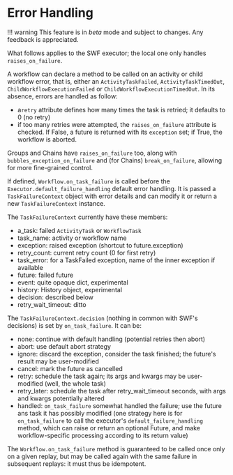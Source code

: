 Error Handling
==============

!!! warning
    This feature is in _beta_ mode and subject to changes. Any feedback is appreciated.

What follows applies to the SWF executor; the local one only handles `raises_on_failure`.

A workflow can declare a method to be called on an activity or child workflow error, that is, either an
`ActivityTaskFailed`, `ActivityTaskTimedOut`, `ChildWorkflowExecutionFailed` or `ChildWorkflowExecutionTimedOut`.
In its absence, errors are handled as follow:

*  a`retry` attribute defines how many times the task is retried; it defaults to 0 (no retry)
* if too many retries were attempted, the `raises_on_failure` attribute is checked. If False, a future is returned with 
    its `exception` set; if True, the workflow is aborted. 

Groups and Chains have `raises_on_failure` too, along with `bubbles_exception_on_failure` and (for Chains)
`break_on_failure`, allowing for more fine-grained control.

If defined, `Workflow.on_task_failure` is called before the `Executor.default_failure_handling` default error handling. 
It is passed a `TaskFailureContext` object with error details and can modify it or return a new `TaskFailureContext` 
instance.

The `TaskFailureContext` currently have these members:
* a_task: failed `ActivityTask` or `WorkflowTask`
* task_name: activity or workflow name
* exception: raised exception (shortcut to future.exception)
* retry_count: current retry count (0 for first retry)
* task_error: for a TaskFailed exception, name of the inner exception if available
* future: failed future
* event: quite opaque dict, experimental
* history: History object, experimental
* decision: described below
* retry_wait_timeout: ditto

The `TaskFailureContext.decision` (nothing in common with SWF's decisions) is set by `on_task_failure`. It can be:

* none: continue with default handling (potential retries then abort)
* abort: use default abort strategy
* ignore: discard the exception, consider the task finished; the future's result may be user-modified
* cancel: mark the future as cancelled
* retry: schedule the task again; its args and kwargs may be user-modified (well, the whole task)
* retry_later: schedule the task after retry_wait_timeout seconds, with args and kwargs potentially altered
* handled: `on_task_failure` somewhat handled the failure; use the future ans task it has possibly modified (one
    strategy here is for `on_task_failure` to call the executor's `default_failure_handling` method, which can raise or 
    return an optional Future, and make workflow-specific processing according to its return value)

The `Workflow.on_task_failure` method is guaranteed to be called once only on a given replay, but may be called 
again with the same failure in subsequent replays: it must thus be idempotent.
